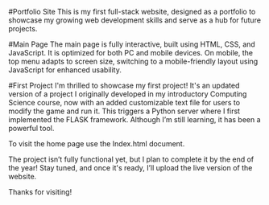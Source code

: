 #Portfolio Site
This is my first full-stack website, designed as a portfolio to showcase my growing web development skills and serve as a hub for future projects.

#Main Page
The main page is fully interactive, built using HTML, CSS, and JavaScript. It is optimized for both PC and mobile devices. On mobile, the top menu adapts to screen size, switching to a mobile-friendly layout using JavaScript for enhanced usability.

#First Project
I'm thrilled to showcase my first project! It's an updated version of a project I originally developed in my introductory Computing Science course, now with an added customizable text file for users to modify the game and run it. This triggers a Python server where I first implemented the FLASK framework. Although I’m still learning, it has been a powerful tool.

To visit the home page use the Index.html document.

The project isn’t fully functional yet, but I plan to complete it by the end of the year! Stay tuned, and once it's ready, I’ll upload the live version of the website.

Thanks for visiting!

